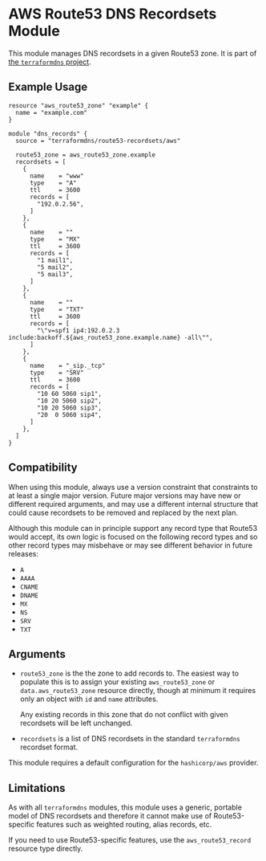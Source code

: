 # AWS Route53 DNS Recordsets Module

This module manages DNS recordsets in a given Route53 zone. It is part of
[the `terraformdns` project](https://terraformdns.github.io/).

## Example Usage

```hcl
resource "aws_route53_zone" "example" {
  name = "example.com"
}

module "dns_records" {
  source = "terraformdns/route53-recordsets/aws"

  route53_zone = aws_route53_zone.example
  recordsets = [
    {
      name    = "www"
      type    = "A"
      ttl     = 3600
      records = [
        "192.0.2.56",
      ]
    },
    {
      name    = ""
      type    = "MX"
      ttl     = 3600
      records = [
        "1 mail1",
        "5 mail2",
        "5 mail3",
      ]
    },
    {
      name    = ""
      type    = "TXT"
      ttl     = 3600
      records = [
        "\"v=spf1 ip4:192.0.2.3 include:backoff.${aws_route53_zone.example.name} -all\"",
      ]
    },
    {
      name    = "_sip._tcp"
      type    = "SRV"
      ttl     = 3600
      records = [
        "10 60 5060 sip1",
        "10 20 5060 sip2",
        "10 20 5060 sip3",
        "20  0 5060 sip4",
      ]
    },
  ]
}
```

## Compatibility

When using this module, always use a version constraint that constraints to at
least a single major version. Future major versions may have new or different
required arguments, and may use a different internal structure that could
cause recordsets to be removed and replaced by the next plan.

Although this module can in principle support any record type that Route53
would accept, its own logic is focused on the following record types and so
other record types may misbehave or may see different behavior in future
releases:

* `A`
* `AAAA`
* `CNAME`
* `DNAME`
* `MX`
* `NS`
* `SRV`
* `TXT`

## Arguments

- `route53_zone` is the the zone to add records to. The easiest way to populate
  this is to assign your existing `aws_route53_zone` or `data.aws_route53_zone`
  resource directly, though at minimum it requires only an object with
  `id` and `name` attributes.

  Any existing records in this zone that do not conflict with given recordsets
  will be left unchanged.
- `recordsets` is a list of DNS recordsets in the standard `terraformdns`
  recordset format.

This module requires a default configuration for the `hashicorp/aws` provider.

## Limitations

As with all `terraformdns` modules, this module uses a generic, portable model
of DNS recordsets and therefore it cannot make use of Route53-specific
features such as weighted routing, alias records, etc.

If you need to use Route53-specific features, use the `aws_route53_record`
resource type directly.

